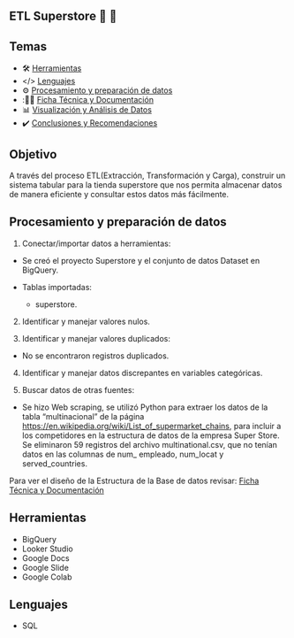 ## ETL Superstore :department_store: :shopping_cart:

## Temas

- :hammer_and_wrench: [Herramientas](#herramientas)
- </> [Lenguajes](#lenguajes)
- :gear: [Procesamiento y preparación de datos](#procesamiento-y-preparación-de-datos)
- ::memo::pencil: [Ficha Técnica y Documentación](/Ficha_Tecnica/FT_Proyecto5ETL.pdf)
- :bar_chart: [Visualización y Análisis de Datos](/Visualizacion/README.md)
- :heavy_check_mark: [Conclusiones y Recomendaciones](/Presentacion/README.md)


## Objetivo

A través del proceso ETL(Extracción, Transformación y Carga), construir un sistema tabular para la tienda superstore que nos permita almacenar datos de manera eficiente y consultar estos datos más fácilmente.

   
## Procesamiento y preparación de datos

1. Conectar/importar datos a herramientas:

* Se creó el proyecto Superstore y el conjunto de datos Dataset en BigQuery.

* Tablas importadas: 

    - superstore.

2. Identificar y manejar valores nulos.

3. Identificar y manejar valores duplicados:

* No se encontraron registros duplicados.

4. Identificar y manejar datos discrepantes en variables categóricas.

5. Buscar datos de otras fuentes:

* Se hizo Web scraping, se utilizó Python para extraer los datos de la tabla “multinacional” de la página https://en.wikipedia.org/wiki/List_of_supermarket_chains, para incluir a los competidores en la estructura de datos de la empresa Super Store. Se eliminaron 59 registros  del archivo multinational.csv, que no tenían datos en las columnas de num_ empleado,  num_locat y  served_countries.

Para ver el diseño de la Estructura de la Base de datos revisar: [Ficha Técnica y Documentación](/Ficha_Tecnica/MER_Supestore.pdf)

## Herramientas

* BigQuery
* Looker Studio
* Google Docs
* Google Slide
* Google Colab

## Lenguajes

* SQL




